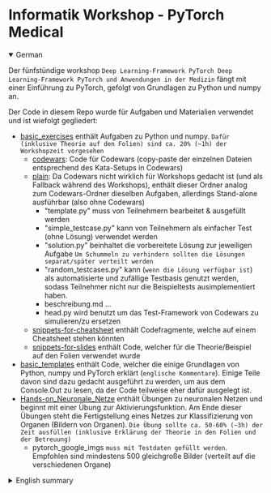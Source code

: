 Informatik Workshop - PyTorch Medical
===
<details open><summary>German</summary>

Der fünfstündige workshop `Deep Learning-Framework PyTorch Deep Learning-Framework PyTorch und Anwendungen in der Medizin` fängt mit einer Einführung zu PyTorch, gefolgt von Grundlagen zu Python und numpy an.

Der Code in diesem Repo wurde für Aufgaben und Materialien verwendet und ist wiefolgt gegliedert:
- [basic_exercises](./basic_exercises/) enthält Aufgaben zu Python und numpy. `Dafür (inklusive Theorie auf den Folien) sind ca. 20% (~1h) der Workshopzeit vorgesehen`
    - [codewars](./basic_exercises/codewars/): Code für Codewars (copy-paste der einzelnen Dateien entsprechend des Kata-Setups in Codewars)
    - [plain](./basic_exercises/plain/): Da Codewars nicht wirklich für Workshops gedacht ist (und als Fallback während des Workshops), enthält dieser Ordner analog zum Codewars-Ordner dieselben Aufgaben, allerdings Stand-alone ausführbar (also ohne Codewars)
        - "template.py" muss von Teilnehmern bearbeitet & ausgefüllt werden
        - "simple_testcase.py" kann von Teilnehmern als einfacher Test (ohne Lösung) verwendet werden
        - "solution.py" beinhaltet die vorbereitete Lösung zur jeweiligen Aufgabe `Um Schummeln zu verhindern sollten die Lösungen separat/später verteilt werden`
        - "random_testcases.py" kann (`wenn die Lösung verfügbar ist`) als automatisierte und zufällige Testbasis genutzt werden, sodass Teilnehmer nicht nur die Beispieltests ausimplementiert haben.
        - beschreibung.md ...
        - head.py wird benutzt um das Test-Framework von Codewars zu simulieren/zu ersetzen
    - [snippets-for-cheatsheet](./basic_exercises/snippets-for-cheatsheet/) enthält Codefragmente, welche auf einem Cheatsheet stehen könnten
    - [snippets-for-slides](./basic_exercises/snippets-for-slides/) enthält Code, welcher für die Theorie/Beispiel auf den Folien verwendet wurde
- [basic_templates](./basic_templates/) enthält Code, welcher die einige Grundlagen von Python, numpy und PyTorch erklärt (`englische Kommentare`). Einige Teile davon sind dazu gedacht ausgeführt zu werden, um aus dem Console.Out zu lesen, da der Code teilweise eher dafür ausgelegt ist.
- [Hands-on_Neuronale_Netze](./Hands-on_Neuronale_Netze/) enthält Übungen zu neuronalen Netzen und beginnt mit einer Übung zur Aktivierungsfunktion. Am Ende dieser Übungen steht die Fertigstellung eines Netzes zur Klassifizierung von Organen (Bildern von Organen). `Die Übung sollte ca. 50-60% (~3h) der Zeit ausfüllen (inklusive Erklärung der Theorie in den Folien und der Betreuung)`
    - pytorch_google_imgs `muss mit Testdaten gefüllt werden`. Empfohlen sind mindestens 500 gleichgroße Bilder (verteilt auf die verschiedenen Organe)
</details>

<details><summary>English summary</summary>

This five-hour workshop `Deep Learning-Framework PyTorch and its medical application` starts with an introduction to PyTorch followed by basic exercises to python and numpy.

The code in this repository was used for exercies and the structure is explained below:
- [basic_exercises](./basic_exercises/) contains the exercises for the introduction of python and numpy. `It may take about 20% (~1h) of the workshop time`
    - [codewars](./basic_exercises/codewars/): code for codewars (copy-paste it into the respective challenge (called kata)) if you want to use codewars again
        - should be self-explanatory if you look at codewars' setup of challenges/katas
    - [plain](./basic_exercises/plain/): as codewars is not really intended for workshops (and as a fallback), this directory contains the same code-base as the "codewars"-folder, however it will run standalone as the test-framework and a few required adaptions/improvements have been made
        - the file "template.py" has to be filled out by participants
        - the file "simple_testcase.py" can be used to run tests against basic tests
        - the file "solution.py" contains the prepared solution. `Don't deploy the exercises with solutions if you don't want participants to cheat`
        - "random_testcases.py" can be run to execute multiple random generated tests in for-loops with usually 100 iterations
        - beschreibung.md is the german version of the exercise description
        - head.py was used to "simulate" the test-framework used at codewars
    - [snippets-for-cheatsheet](./basic_exercises/snippets-for-cheatsheet/) includes code (with german explanations)
    - [snippets-for-slides](./basic_exercises/snippets-for-slides/) includes code used on the presentation slides
- [basic_templates](./basic_templates/) includes code that explains basics in python, numpy and pytorch (`english explanations`). Some parts of it are better run and looked at in the console.out than the actual code.
- [Hands-on_Neuronale_Netze](./Hands-on_Neuronale_Netze/) contains exercises to neuronal networks starting with basic activation functions (written with numpy only) and ends with working neuronal networks for image classification. `These exercises should make up about 50-60% (~3h) of the workshop time (including theory and introductions)`
    - pytorch_google_imgs `has to be prepared with testdata`. We recommend a minimum-total of 500 same size images images (distributed over the different organs).
</details>
